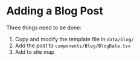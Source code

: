 # Adding a Blog Post

Three things need to be done:

1. Copy and modify the template file in `data/blog/`
2. Add the post to `components/Blog/BlogData.tsx`
3. Add to site map
